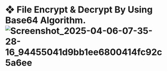 # ❖ File Encrypt & Decrypt By Using Base64 Algorithm.![Screenshot_2025-04-06-07-35-28-16_94455041d9bb1ee6800414fc92c5a6ee](https://github.com/user-attachments/assets/a980971e-94ec-4ae9-a161-7db343749818)
